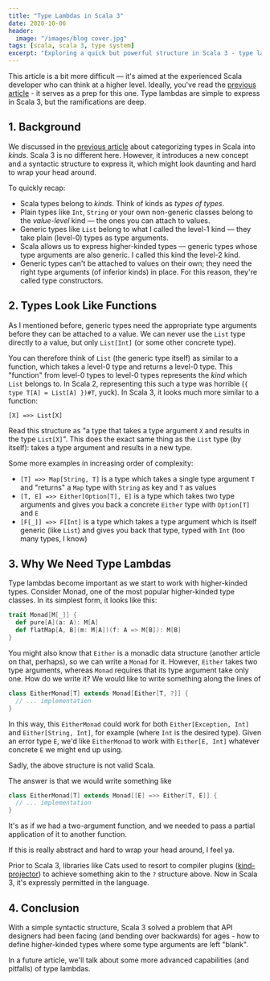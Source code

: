 ```yaml
---
title: "Type Lambdas in Scala 3"
date: 2020-10-06
header:
  image: "/images/blog cover.jpg"
tags: [scala, scala 3, type system]
excerpt: "Exploring a quick but powerful structure in Scala 3 - type lambdas. This will help you think higher-level." 
---
```


This article is a bit more difficult &mdash; it's aimed at the experienced Scala developer who can think at a higher level. Ideally, you've read the [previous article](https://rockthejvm.com/scala-types-kinds) - it serves as a prep for this one. Type lambdas are simple to express in Scala 3, but the ramifications are deep.

## 1. Background

We discussed in the [previous article](/scala-types-kinds) about categorizing types in Scala into _kinds_. Scala 3 is no different here. However, it introduces a new concept and a syntactic structure to express it, which might look daunting and hard to wrap your head around.

To quickly recap:

  - Scala types belong to _kinds_. Think of kinds as _types of types_.
  - Plain types like `Int`, `String` or your own non-generic classes belong to the _value-level_ kind &mdash; the ones you can attach to values.
  - Generic types like `List` belong to what I called the level-1 kind &mdash; they take plain (level-0) types as type arguments.
  - Scala allows us to express higher-kinded types &mdash; generic types whose type arguments are also generic. I called this kind the level-2 kind.
  - Generic types can't be attached to values on their own; they need the right type arguments (of inferior kinds) in place. For this reason, they're called type constructors.
  
## 2. Types Look Like Functions

As I mentioned before, generic types need the appropriate type arguments before they can be attached to a value. We can never use the `List` type directly to a value, but only `List[Int]` (or some other concrete type).

You can therefore think of `List` (the generic type itself) as similar to a function, which takes a level-0 type and returns a level-0 type. This "function" from level-0 types to level-0 types represents the _kind_ which `List` belongs to. In Scala 2, representing this such a type was horrible (`{ type T[A] = List[A] })#T`, yuck). In Scala 3, it looks much more similar to a function:

```scala3
[X] =>> List[X]
```

Read this structure as "a type that takes a type argument `X` and results in the type `List[X]`". This does the exact same thing as the `List` type (by itself): takes a type argument and results in a new type.

Some more examples in increasing order of complexity:

  - `[T] =>> Map[String, T]` is a type which takes a single type argument `T` and "returns" a `Map` type with `String` as key and `T` as values
  - `[T, E] =>> Either[Option[T], E]` is a type which takes two type arguments and gives you back a concrete `Either` type with `Option[T]` and `E`
  - `[F[_]] =>> F[Int]` is a type which takes a type argument which is itself generic (like `List`) and gives you back that type, typed with `Int` (too many types, I know)

## 3. Why We Need Type Lambdas

Type lambdas become important as we start to work with higher-kinded types. Consider Monad, one of the most popular higher-kinded type classes. In its simplest form, it looks like this:

```scala
trait Monad[M[_]] {
  def pure[A](a: A): M[A]
  def flatMap[A, B](m: M[A])(f: A => M[B]): M[B]
}
``` 

You might also know that `Either` is a monadic data structure (another article on that, perhaps), so we can write a `Monad` for it. However, `Either` takes two type arguments, whereas `Monad` requires that its type argument take only one. How do we write it? We would like to write something along the lines of

```scala
class EitherMonad[T] extends Monad[Either[T, ?]] {
  // ... implementation
}
```

In this way, this `EitherMonad` could work for both `Either[Exception, Int]` and `Either[String, Int]`, for example (where `Int` is the desired type). Given an error type `E`, we'd like `EitherMonad` to work with `Either[E, Int]` whatever concrete `E` we might end up using.

Sadly, the above structure is not valid Scala. 

The answer is that we would write something like

```scala 3
class EitherMonad[T] extends Monad[[E] =>> Either[T, E]] {
  // ... implementation
}
```

It's as if we had a two-argument function, and we needed to pass a partial application of it to another function.

If this is really abstract and hard to wrap your head around, I feel ya.

Prior to Scala 3, libraries like Cats used to resort to compiler plugins ([kind-projector](https://github.com/typelevel/kind-projector)) to achieve something akin to the `?` structure above. Now in Scala 3, it's expressly permitted in the language.

## 4. Conclusion

With a simple syntactic structure, Scala 3 solved a problem that API designers had been facing (and bending over backwards) for ages - how to define higher-kinded types where some type arguments are left "blank".

In a future article, we'll talk about some more advanced capabilities (and pitfalls) of type lambdas.

